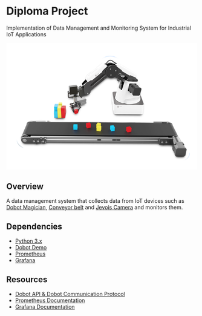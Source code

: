 # Diploma Project
Implementation of Data Management and Monitoring System for Industrial IoT Applications

![Dobot Magician with Belt](/pics/dobot-magician-belt.png)
## Overview
A data management system that collects data from IoT devices such as [Dobot Magician](https://www.dobot.cc/dobot-magician/product-overview.html), [Conveyor belt](https://www.dobot.cc/products/conveyor-belt-kit-overview.html) and [Jevois Camera](http://www.jevois.org/) and monitors them.


## Dependencies
- [Python 3.x](https://www.python.org/downloads/windows/)
- [Dobot Demo](https://www.dobot.cc/downloadcenter/dobot-magician.html?sub_cat=72#sub-download)
- [Prometheus](https://prometheus.io/download/)
- [Grafana](https://grafana.com/grafana/download?platform=windows)


## Resources
- [Dobot API & Dobot Communication Protocol](https://www.dobot.cc/downloadcenter/dobot-magician.html?sub_cat=72#sub-download)
- [Prometheus Documentation](https://prometheus.io/docs/introduction/overview/)
- [Grafana Documentation](https://grafana.com/docs/)
